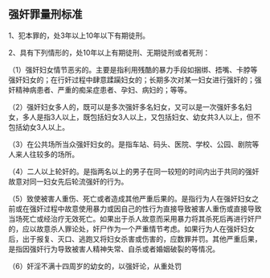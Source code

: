 ## 强奸罪量刑标准

1、犯本罪的，处3年以上10年以下有期徒刑。

2、具有下列情形的，处10年以上有期徒刑、无期徒刑或者死刑：

（1）强奸妇女情节恶劣的。主要是指利用残酷的暴力手段如捆绑、捂嘴、卡脖等强奸妇女的；在行奸过程中肆意蹂躏妇女的；长期多次对某一妇女进行强奸的；强奸精神病患者、严重的痴呆症患者、孕妇、病妇的；等等。

（2）强奸妇女多人的，既可以是多次强奸多名妇女，又可以是一次强奸多名妇女，多人是指3人以上，既包括妇女3人以上，又包括妇女、幼女共3人以上，但不包括幼女3人以上。

（3）在公共场所当众强奸妇女的。是指车站、码头、医院、学校、公园、剧院等人来人往较多的场所。

（4）二人以上轮奸的。是指两名以上的男子在同一较短的时间内出于共同的强奸故意对同一妇女先后轮流强奸的行为。

（5）致使被害人重伤、死亡或者造成其他严重后果的。是指行为人在强奸妇女之前或在强奸过程中故意使用暴力或因自己的性行为直接导致被害人重伤或直接导致当场死亡或经治疗无效死亡。如果出于杀人故意而采用暴力将其杀死后再进行奸尸的，应以故意杀人罪论处，奸尸作为一个严重情节考虑。如果行为人在强奸妇女后，出于报复、灭口、逃跑又将妇女杀害或伤害的，应数罪并罚。其他严重后果，是指因强奸行为导致被害人精神失常、自杀或者婚姻破裂的等情况。

（6）奸淫不满十四周岁的幼女的，以强奸论，从重处罚